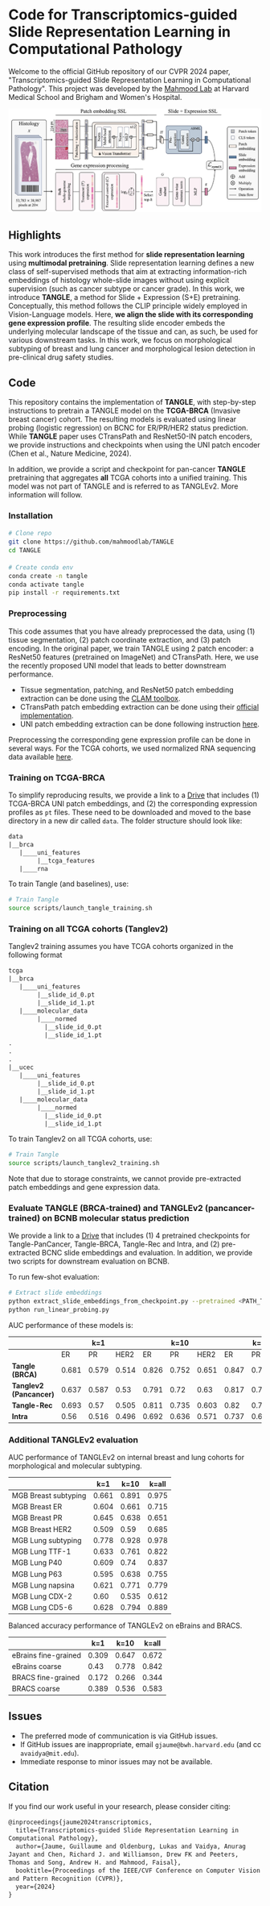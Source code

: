 # Code for Transcriptomics-guided Slide Representation Learning in Computational Pathology

Welcome to the official GitHub repository of our CVPR 2024 paper, "Transcriptomics-guided Slide Representation Learning in Computational Pathology". This project was developed by the [Mahmood Lab](https://faisal.ai/) at Harvard Medical School and Brigham and Women's Hospital. 

![Alt text for the image](support/framework.png "Optional title")

## Highlights
This work introduces the first method for **slide representation learning** using **multimodal pretraining**. Slide representation learning defines a new class of self-supervised methods that aim at extracting information-rich embeddings of histology whole-slide images without using explicit supervision (such as cancer subtype or cancer grade). In this work, we introduce **TANGLE**, a method for Slide + Expression (S+E) pretraining. Conceptually, this method follows the CLIP principle widely employed in Vision-Language models. Here, **we align the slide with its corresponding gene expression profile**. The resulting slide encoder embeds the underlying molecular landscape of the tissue and can, as such, be used for various downstream tasks. In this work, we focus on morphological subtyping of breast and lung cancer and morphological lesion detection in pre-clinical drug safety studies.  

## Code
This repository contains the implementation of **TANGLE**, with step-by-step instructions to pretrain a TANGLE model on the **TCGA-BRCA** (Invasive breast cancer) cohort. The resulting models is evaluated using linear probing (logistic regression) on BCNC for ER/PR/HER2 status prediction. While **TANGLE** paper uses CTransPath and ResNet50-IN patch encoders, we provide instructions and checkpoints when using the UNI patch encoder (Chen et al., Nature Medicine, 2024). 

In addition, we provide a script and checkpoint for pan-cancer **TANGLE** pretraining that aggregates **all** TCGA cohorts into a unified training. This model was not part of TANGLE and is referred to as TANGLEv2. More information will follow. 

### Installation

```bash
# Clone repo
git clone https://github.com/mahmoodlab/TANGLE
cd TANGLE

# Create conda env
conda create -n tangle
conda activate tangle
pip install -r requirements.txt
```

### Preprocessing 

This code assumes that you have already preprocessed the data, using (1) tissue segmentation, (2) patch coordinate extraction, and (3) patch encoding. In the original paper, we train TANGLE using 2 patch encoder: a ResNet50 features (pretrained on ImageNet) and CTransPath. Here, we use the recently proposed UNI model that leads to better downstream performance. 

- Tissue segmentation, patching, and ResNet50 patch embedding extraction can be done using the [CLAM toolbox](https://github.com/mahmoodlab/CLAM).
- CTransPath patch embedding extraction can be done using their [official implementation](https://github.com/Xiyue-Wang/TransPath). 
- UNI patch embedding extraction can be done following instruction [here](https://github.com/mahmoodlab/UNI). 

Preprocessing the corresponding gene expression profile can be done in several ways. For the TCGA cohorts, we used normalized RNA sequencing data available [here](https://xenabrowser.net/datapages/?dataset=TCGA.BRCA.sampleMap%2FHiSeqV2_PANCAN&host=https%3A%2F%2Ftcga.xenahubs.net&removeHub=https%3A%2F%2Fxena.treehouse.gi.ucsc.edu%3A443).

### Training on TCGA-BRCA

To simplify reproducing results, we provide a link to a [Drive](https://drive.google.com/drive/folders/1GIJEITf5-7lFKil7Dfi3sSmVFgzh-otv?usp=drive_link) that includes (1) TCGA-BRCA UNI patch embeddings, and (2) the corresponding expression profiles as `pt` files. These need to be downloaded and moved to the base directory in a new dir called `data`. The folder structure should look like:

```
data
|__brca
   |____uni_features
        |__tcga_features
   |____rna
```

To train Tangle (and baselines), use:

```bash
# Train Tangle
source scripts/launch_tangle_training.sh
```

### Training on all TCGA cohorts (Tanglev2)

Tanglev2 training assumes you have TCGA cohorts organized in the following format

```
tcga
|__brca
   |____uni_features
        |__slide_id_0.pt
        |__slide_id_1.pt
   |____molecular_data
        |____normed
          |__slide_id_0.pt
          |__slide_id_1.pt
.
.
.
|__ucec
   |____uni_features
        |__slide_id_0.pt
        |__slide_id_1.pt
   |____molecular_data
        |____normed
          |__slide_id_0.pt
          |__slide_id_1.pt
```

To train Tanglev2 on all TCGA cohorts, use:

```bash
# Train Tangle
source scripts/launch_tanglev2_training.sh
```

Note that due to storage constraints, we cannot provide pre-extracted patch embeddings and gene expression data.  

### Evaluate TANGLE (BRCA-trained) and TANGLEv2 (pancancer-trained) on BCNB molecular status prediction

We provide a link to a [Drive](https://drive.google.com/drive/folders/1IKEuRULUz-Uvb8ZL8vvYw0Z49aD_Qp_4?usp=drive_link) that includes (1) 4 pretrained checkpoints for Tangle-PanCancer, Tangle-BRCA, Tangle-Rec and Intra, and (2) pre-extracted BCNC slide embeddings and evaluation. In addition, we provide two scripts for downstream evaluation on BCNB. 

To run few-shot evaluation:

```bash
# Extract slide embeddings 
python extract_slide_embeddings_from_checkpoint.py --pretrained <PATH_TO_PRETRAINED_MODEL>
python run_linear_probing.py
```

AUC performance of these models is:

|            | |   k=1   |      |  |   k=10  |      |  |   k=25  |      |
|------------|-----|-----|------|------|-----|------|------|-----|------|
|            | ER  | PR  | HER2 | ER   | PR  | HER2 | ER   | PR  | HER2 |
| **Tangle (BRCA)** | 0.681 | 0.579   | 0.514   | 0.826    | 0.752   | 0.651   | 0.847    | 0.77   | 0.664   |
| **Tanglev2 (Pancancer)** | 0.637  | 0.587   | 0.53   | 0.791    | 0.72   | 0.63   | 0.817    | 0.755   | 0.67   |
| **Tangle-Rec** | 0.693   | 0.57   | 0.505   | 0.811    | 0.735   | 0.603   | 0.82    | 0.755   | 0.651   |
| **Intra**  | 0.56   | 0.516   | 0.496   | 0.692    | 0.636   | 0.571   | 0.737    | 0.678   | 0.625   |

### Additional TANGLEv2 evaluation 

AUC performance of TANGLEv2 on internal breast and lung cohorts for morphological and molecular subtyping.

|| k=1 | k=10 | k=all | 
|------------|-----|-----|------|
| MGB Breast subtyping | 0.661  | 0.891  | 0.975 |
| MGB Breast ER | 0.604  | 0.661  | 0.715 |
| MGB Breast PR | 0.645  | 0.638  | 0.651 |
| MGB Breast HER2 | 0.509  | 0.59  | 0.685 |
| MGB Lung subtyping | 0.778  | 0.928  | 0.978 |
| MGB Lung TTF-1 | 0.633  | 0.761  | 0.822 |
| MGB Lung P40 | 0.609  | 0.74  | 0.837 |
| MGB Lung P63| 0.595  | 0.638  | 0.755 |
| MGB Lung napsina | 0.621  | 0.771  | 0.779 |
| MGB Lung CDX-2| 0.60  | 0.535  | 0.612 |
| MGB Lung CD5-6 | 0.628  | 0.794  | 0.889 |

Balanced accuracy performance of TANGLEv2 on eBrains and BRACS. 

|| k=1 | k=10 | k=all | 
|------------|-----|-----|------|
| eBrains fine-grained | 0.309  | 0.647  | 0.672 |
| eBrains coarse       | 0.43  | 0.778  | 0.842 |
| BRACS fine-grained   | 0.172  | 0.266  | 0.344 |
| BRACS coarse         | 0.389  | 0.536  | 0.583 |

## Issues 
- The preferred mode of communication is via GitHub issues.
- If GitHub issues are inappropriate, email `gjaume@bwh.harvard.edu` (and cc `avaidya@mit.edu`). 
- Immediate response to minor issues may not be available.

## Citation

If you find our work useful in your research, please consider citing:
```
@inproceedings{jaume2024transcriptomics,
  title={Transcriptomics-guided Slide Representation Learning in Computational Pathology},
  author={Jaume, Guillaume and Oldenburg, Lukas and Vaidya, Anurag Jayant and Chen, Richard J. and Williamson, Drew FK and Peeters, Thomas and Song, Andrew H. and Mahmood, Faisal},
  booktitle={Proceedings of the IEEE/CVF Conference on Computer Vision and Pattern Recognition (CVPR)},
  year={2024}
}
```
